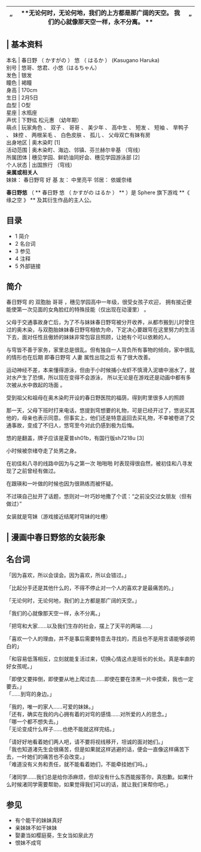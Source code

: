 |  “  |  **无论何时，无论何地，我们的上方都是那广阔的天空。 我们的心就像那天空一样，永不分离。 ** |  ”   
---|---|---  
  
|  **基本资料**  
---  
本名  |  春日野  （  かすがの  ）  悠  （  はるか  ）  (Kasugano Haruka)   
别号  |  悠哥、悠君、小悠（はるちゃん）   
发色  |  银发   
瞳色  |  褐瞳   
身高  |  170cm   
生日  |  2月5日   
血型  |  O型   
星座  |  水瓶座   
声优  |  下野纮  松元惠  （幼年期）   
萌点  |  玩家角色  、  双子  、  哥哥  、  美少年  、  高中生  、  短发  、  短袖  、  旱鸭子  、  妹控  、  两根呆毛  、  白色皮肤  、  孤儿  、  父母双亡有妹有房   
出身地区  |  奥木染町  [1]   
活动范围  |  奥木染町、海边、邻镇、芬兰赫尔辛基  （穹线）   
所属团体  |  穗见学园、鲜奶油同好会、穗见学园游泳部  [2]   
个人状态  |  出国旅行  （穹线）   
**亲属或相关人**  
妹妹：  春日野穹  好  基  友：  中里亮平  邻居：  依媛奈绪  
  
**春日野悠** （ ** 春日野 悠  （  かすがの はるか  ）  ** ）是  Sphere  旗下游戏 **《 缘之空  》 **
及其衍生作品的主人公。

##  目录

  * 1  简介 
  * 2  名台词 
  * 3  参见 
  * 4  注释 
  * 5  外部链接 

##  简介

春日野穹  的  双胞胎  哥哥  ，穗见学园高中一年级，很受女孩子欢迎，  拥有接近便能使第一次见面的女角脸红的特殊技能（仅出现在动漫里）  。

父母于交通事故身亡后，为了不与妹妹春日野穹被分开收养，从都市搬到儿时曾住过的奥木染，与双胞胎妹妹春日野穹相依为命，下定决心要跟穹在这里努力的生活下去，面对任性且傲娇的妹妹非常包容且照顾，让她有个可以依赖的人。

与穹皆不善于家务，家里总是很乱。但有独自一人背负所有事物的倾向，家中很乱的情形也在后期  即春日野穹  人妻  属性出现之后  有了很大改善。

运动神经不差，本来懂得游泳，但由于小时候捕小龙虾不慎滑入泥塘中溺水了，就对水产生了恐惧，所以现在变得不会游泳，
所以无论是在游戏还是动画中都有多次被从水中救起的场面  。

受到祖父和祖母在奥木染町开设的春日野医院的福荫，得到町里很多人的照顾

那一天，父母下班时打来电话，悠提到穹想要的礼物，可是已经开过了，悠说买其他的，母亲也表示同意。但事实上，他们还是特意返回去买礼物，不幸被卷进了交通事故，变成了不归人，悠穹至今对此仍感到极为后悔。

悠的是翻盖，牌子应该是夏普sh01b，有国行版sh7218u  [3]

小时候被奈绪夺走了处男之身。

在初佳和八寻的线路中因为与之第一次  啪啪啪  时表现得很自然，被初佳和八寻发现了之前曾经有做过。

在跟瑛和一叶做的时候也因为很熟练而被怀疑。

不过瑛自己扯开了话题，悠则对一叶巧妙地撒了个谎：“之前没交过女朋友（但有做过）”

女装就是穹妹（游戏接近结尾时穹妹的吐槽）

|  漫画中春日野悠的女装形象  
---  
  
##  名台词

「因为喜欢，所以会误会。因为喜欢，所以会错过。」

「比起分手还是其他什么的，不得不停止对一个人的喜欢才是最痛苦的。」

「无论何时，无论何地，我们的上方都是那广阔的天空。」

「我们的心就像那天空一样，永不分离。」

「把穹和大家……以及我们生存的社会，摆上了天平的两端……」

「喜欢一个人的理由，并不是事后需要特意去寻找的，而且也不是用言语能够说明白的」

「和容易低落相反，立刻就能复活过来，切换心情这点是班长的长处。真是率直的好女孩呢。」

「即使又要摔倒，即使要从地上爬过去……即使在要在漆黑一片中摸索，我也一定要去。」  
「……到穹的身边。」

「我的，唯一的家人……可爱的妹妹。」  
「还有，确实在我的内心拥有着的对穹的感情……对所爱的人的思念。」  
「哪一个都不想失去。」  
「无论变成什么样子……也绝不能就这样完结。」

「请好好地看着她们两人吧，请不要将视线移开，坦诚的面对她们。」  
「我也知道渚先生会很痛苦，但是如果就这样逃避的话，便会一直像这样痛苦下去，一叶她们的痛苦也不会改变。」  
「难道没有义务和责任，就不能看着她们，不能牵挂她们吗。」

「渚同学……我们总是给你添麻烦，但却没有什么东西能报答你，真抱歉。如果什么时候渚同学需要帮助，如果觉得我们可以的话，就让我们来帮你吧。」

##  参见

  * 有个能干的妹妹真好 
  * 亲妹妹不如干妹妹 
  * 娶妻当如樱庭葵，生女当如泉此方 
  * 恨妹不成穹 